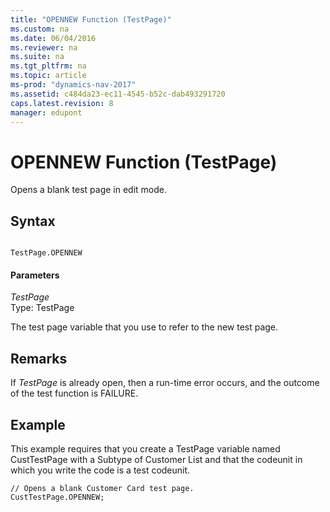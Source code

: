 ```yaml
---
title: "OPENNEW Function (TestPage)"
ms.custom: na
ms.date: 06/04/2016
ms.reviewer: na
ms.suite: na
ms.tgt_pltfrm: na
ms.topic: article
ms-prod: "dynamics-nav-2017"
ms.assetid: c484da23-ec11-4545-b52c-dab493291720
caps.latest.revision: 8
manager: edupont
---
```

# OPENNEW Function (TestPage)
Opens a blank test page in edit mode.  
  
## Syntax  
  
```  
  
TestPage.OPENNEW  
```  
  
#### Parameters  
 *TestPage*  
 Type: TestPage  
  
 The test page variable that you use to refer to the new test page.  
  
## Remarks  
 If *TestPage* is already open, then a run\-time error occurs, and the outcome of the test function is FAILURE.  
  
## Example  
 This example requires that you create a TestPage variable named CustTestPage with a Subtype of Customer List and that the codeunit in which you write the code is a test codeunit.  
  
```  
// Opens a blank Customer Card test page.   
CustTestPage.OPENNEW;  
```